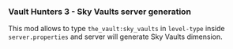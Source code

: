### Vault Hunters 3 - Sky Vaults server generation
This mod allows to type `the_vault:sky_vaults` in `level-type` inside `server.properties` and server will generate Sky Vaults dimension.
